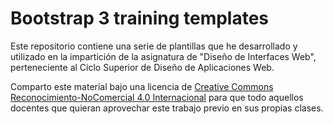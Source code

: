 # Bootstrap 3 training templates

Este repositorio contiene una serie de plantillas que he desarrollado y utilizado en la impartición de la asignatura de "Diseño de Interfaces Web", perteneciente al Ciclo Superior de Diseño de Aplicaciones Web.

Comparto este material bajo una licencia de [Creative Commons Reconocimiento-NoComercial 4.0 Internacional](http://creativecommons.org/licenses/by-nc/4.0/) para que todo aquellos docentes que quieran aprovechar este trabajo previo en sus propias clases.

